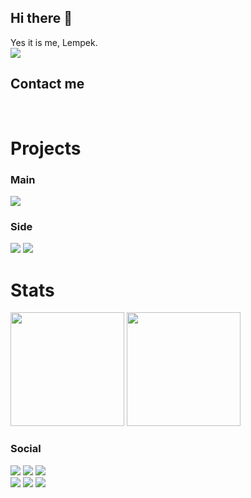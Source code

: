 ## Hi there 👋
 Yes it is me, Lempek. <br>
![](https://komarev.com/ghpvc/?username=LempekPL&color=69e621&style=flat-square)

## Contact me
<div>
 <a href="mailto:lempekofficial@gmail.com"><img src="https://img.shields.io/static/v1?label=gmail&message=lempekofficial%40gmail.com&color=D14836&style=for-the-badge&logo=gmail" alt=""></a>
<!--   <a href="https://twitter.com/LempekOfficial"><img src="https://img.shields.io/static/v1?label=twitter&message=%40LempekOfficial&color=1DA1F2&style=for-the-badge&logo=twitter" alt=""></a> -->
  <a href="https://t.me/lempekpl"><img src="https://img.shields.io/static/v1?label=telegram&message=%40lempekpl&color=1DA1F2&style=for-the-badge&logo=telegram" alt=""></a>
</div>

# Projects
### Main
[![](https://github-readme-stats.vercel.app/api/pin/?username=LempekPL&repo=BunDev&cache_seconds=7200&theme=merko&hide_border=true)](https://github.com/LempekPL/BunBun)

### Side
[![](https://github-readme-stats.vercel.app/api/pin/?username=LempekPL&repo=GoTicTacToe&cache_seconds=7200&theme=merko&hide_border=true)](https://github.com/LempekPL/GoTicTacToe)
[![](https://github-readme-stats.vercel.app/api/pin/?username=LempekPL&repo=GoRedirect&cache_seconds=7200&theme=merko&hide_border=true)](https://github.com/LempekPL/GoRedirect)

# Stats
<div>
  <img src="https://github-readme-stats.vercel.app/api?username=LempekPL&count_private=true&show_icons=true&theme=merko&hide_border=true" height="182">
  <img src="https://github-readme-stats.vercel.app/api/top-langs/?username=LempekPL&layout=compact&theme=merko&langs_count=10&hide_border=true" height="182">
</div>

### Social
<div>
   <a href="https://www.youtube.com/channel/UCL6-HSEiD28U5ddwL5l9fFA"><img src="https://img.shields.io/static/v1?label=youtube&message=Lempek&color=C4302B&style=for-the-badge&logo=youtube"></a>
   <a href="https://www.twitch.tv/lempekpl"><img src="https://img.shields.io/static/v1?label=twitch&message=LempekPL&color=6441A5&style=for-the-badge&logo=twitch"></a>
   <a href="https://discord.com/users/249253855613812736"><img src="https://img.shields.io/static/v1?label=discord&message=Lempek%237376&color=7289DA&style=for-the-badge&logo=discord"></a>
   <br>
   <a href="https://twitter.com/LEMPEKPL"><img src="https://img.shields.io/static/v1?label=twitter&message=%40LEMPEKPL&color=1DA1F2&style=for-the-badge&logo=twitter"></a>
   <a href="https://www.reddit.com/user/LempekPL"><img src="https://img.shields.io/static/v1?label=reddit&message=u%2FLempek&color=FF5700&style=for-the-badge&logo=reddit"></a>
   <a href="https://steamcommunity.com/id/LempekPL/"><img src="https://img.shields.io/static/v1?label=steam&message=Lempek&color=0B4A7C&style=for-the-badge&logo=steam"></a>
   <!-- I wonder what is this :)
   <br>
   <a href="https://open.spotify.com/user/uzw52te8sueqlr05dfgxxbit9"><img src="https://img.shields.io/static/v1?label=Spotify&message=LempekPL&color=1DB954&style=for-the-badge&logo=spotify"></a>
   <a href="https://soundcloud.com/lempekpl"><img src="https://img.shields.io/static/v1?label=SoundCloud&message=Lempek&color=FF5000&style=for-the-badge&logo=soundcloud"></a>
   <br>
   <a href="https://www.furaffinity.net/user/lempek"><img src="https://img.shields.io/static/v1?label=FurAffinity&message=Lempek&color=orange&style=for-the-badge&logo=fur%20affinity"></a>
   <a href="https://furmap.net/profile/005d1633"><img src="https://img.shields.io/static/v1?label=FurMap&message=Lempek&color=FF5757&style=for-the-badge&logo=furry%20network">     </a>
-->
</div>
